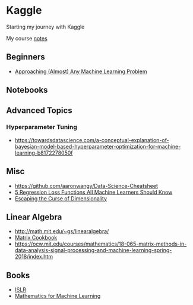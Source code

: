# Kaggle

Starting my journey with Kaggle

My course [notes](notes)

## Beginners

- [Approaching (Almost) Any Machine Learning Problem](https://www.linkedin.com/pulse/approaching-almost-any-machine-learning-problem-abhishek-thakur/)


## Notebooks

## Advanced Topics

### Hyperparameter Tuning

- https://towardsdatascience.com/a-conceptual-explanation-of-bayesian-model-based-hyperparameter-optimization-for-machine-learning-b8172278050f

## Misc

- https://github.com/aaronwangy/Data-Science-Cheatsheet
- [5 Regression Loss Functions All Machine Learners Should Know](https://heartbeat.fritz.ai/5-regression-loss-functions-all-machine-learners-should-know-4fb140e9d4b0)
- [Escaping the Curse of Dimensionality](https://www.freecodecamp.org/news/the-curse-of-dimensionality-how-we-can-save-big-data-from-itself-d9fa0f872335/)

## Linear Algebra

- http://math.mit.edu/~gs/linearalgebra/
- [Matrix Cookbook](https://www.math.uwaterloo.ca/~hwolkowi/matrixcookbook.pdf)
- https://ocw.mit.edu/courses/mathematics/18-065-matrix-methods-in-data-analysis-signal-processing-and-machine-learning-spring-2018/index.htm

## Books

- [ISLR](http://StatLearning.com)
- [Mathematics for Machine Learning](https://mml-book.github.io)


